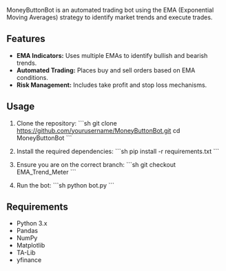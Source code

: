 MoneyButtonBot is an automated trading bot using the EMA (Exponential Moving Averages) strategy to identify market trends and execute trades.

## Features

- **EMA Indicators:** Uses multiple EMAs to identify bullish and bearish trends.
- **Automated Trading:** Places buy and sell orders based on EMA conditions.
- **Risk Management:** Includes take profit and stop loss mechanisms.

## Usage

1. Clone the repository:
    \`\`\`sh
    git clone https://github.com/yourusername/MoneyButtonBot.git
    cd MoneyButtonBot
    \`\`\`

2. Install the required dependencies:
    \`\`\`sh
    pip install -r requirements.txt
    \`\`\`

3. Ensure you are on the correct branch:
    \`\`\`sh
    git checkout EMA_Trend_Meter
    \`\`\`

4. Run the bot:
    \`\`\`sh
    python bot.py
    \`\`\`

## Requirements

- Python 3.x
- Pandas
- NumPy
- Matplotlib
- TA-Lib
- yfinance
